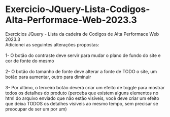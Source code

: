 # Exercicio-JQuery-Lista-Codigos-Alta-Performace-Web-2023.3
 Exercícios JQuery - Lista da cadeira de Codigos de Alta Performace Web 2023.3
 <br>
 Adicionei as seguintes alterações propostas:
 <br>
 <br>
 1- O botão do contraste deve servir para mudar o plano de fundo do site e cor de fonte do mesmo
 <br>
 <br>
 2- O botão do tamanho de fonte deve alterar a fonte de TODO o site, um botão para aumentar, outro para diminuir
 <br>
 <br>
 3- Por último, o terceiro botão deverá criar um efeito de toggle para mostrar todos os detalhes do produto (perceba que existem alguns    elementos no html do arquivo enviado que não estão visíveis, você deve criar um efeito que deixa TODOS os detalhes visíveis ao mesmo       tempo, sem precisar se preocupar de ser um por um)
